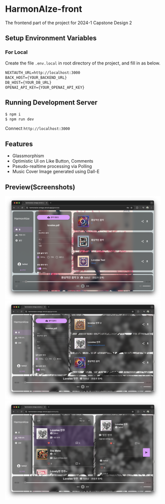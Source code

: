 # HarmonAIze-front

The frontend part of the project for 2024-1 Capstone Design 2

## Setup Environment Variables

### For Local

Create the file `.env.local` in root directory of the project, and fill in as below.

```
NEXTAUTH_URL=http://localhost:3000
BACK_HOST={YOUR_BACKEND_URL}
DB_HOST={YOUR_DB_URL}
OPENAI_API_KEY={YOUR_OPENAI_API_KEY}
```

## Running Development Server

```console
$ npm i
$ npm run dev
```

Connect `http://localhost:3000`

## Features

- Glassmorphism
- Optimistic UI on Like Button, Comments
- Pseudo-realtime processing via Polling
- Music Cover Image generated using Dall-E

## Preview(Screenshots)
![preview1](/images/preview1.png)
![preview2](/images/preview2.png)
![preview3](/images/preview3.png)
